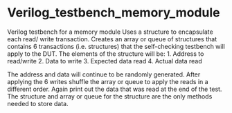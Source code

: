 # Verilog_testbench_memory_module
Verilog testbench for a memory module
Uses a structure to encapsulate each read/ write transaction.  Creates an array or queue of structures that contains 6 transactions (i.e. structures) that the self-checking testbench will apply to the DUT. The elements of the structure will be:
    1. Address to read/write
    2. Data to write
    3. Expected data read
    4. Actual data read

The address and data will continue to be randomly generated. After applying the 6 writes shuffle the array or queue to apply the reads in a different order. Again print out the data that was read at the end of the test. The structure and array or queue for the structure are the only methods needed to store data. 
